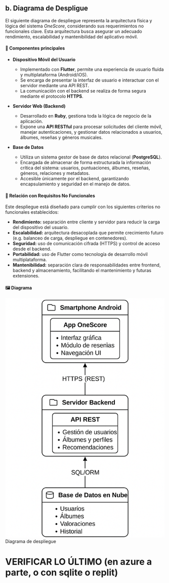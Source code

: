 ## b. Diagrama de Despligue
El siguiente diagrama de despliegue representa la arquitectura física y lógica del sistema *OneScore*, considerando sus requerimientos no funcionales clave. Esta arquitectura busca asegurar un adecuado rendimiento, escalabilidad y mantenibilidad del aplicativo móvil.

#### 🧩 Componentes principales

- **Dispositivo Móvil del Usuario**
  - Implementado con **Flutter**, permite una experiencia de usuario fluida y multiplataforma (Android/iOS).
  - Se encarga de presentar la interfaz de usuario e interactuar con el servidor mediante una API REST.
  - La comunicación con el backend se realiza de forma segura mediante el protocolo **HTTPS**.

- **Servidor Web (Backend)**
  - Desarrollado en **Ruby**, gestiona toda la lógica de negocio de la aplicación.
  - Expone una **API RESTful** para procesar solicitudes del cliente móvil, manejar autenticaciones, y gestionar datos relacionados a usuarios, álbumes, reseñas y géneros musicales.

- **Base de Datos**
  - Utiliza un sistema gestor de base de datos relacional (**PostgreSQL**).
  - Encargada de almacenar de forma estructurada la información crítica del sistema: usuarios, puntuaciones, álbumes, reseñas, géneros, relaciones y metadatos.
  - Accesible únicamente por el backend, garantizando encapsulamiento y seguridad en el manejo de datos.

#### 🔐 Relación con Requisitos No Funcionales

Este despliegue está diseñado para cumplir con los siguientes criterios no funcionales establecidos:

- **Rendimiento:** separación entre cliente y servidor para reducir la carga del dispositivo del usuario.
- **Escalabilidad:** arquitectura desacoplada que permite crecimiento futuro (e.g. balanceo de carga, despliegue en contenedores).
- **Seguridad:** uso de comunicación cifrada (HTTPS) y control de acceso desde el backend.
- **Portabilidad:** uso de Flutter como tecnología de desarrollo móvil multiplataforma.
- **Mantenibilidad:** separación clara de responsabilidades entre frontend, backend y almacenamiento, facilitando el mantenimiento y futuras extensiones.

#### 🖼️ Diagrama

![Diagrama de despliegue](../imgs/diagrama_despliegue.png)  
Diagrama de despliegue

# VERIFICAR LO ÚLTIMO (en azure a parte, o con sqlite o replit)